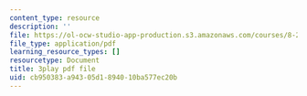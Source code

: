 ```yaml
---
content_type: resource
description: ''
file: https://ol-ocw-studio-app-production.s3.amazonaws.com/courses/8-286-the-early-universe-fall-2013/cb950383a94305d1894010ba577ec20b_45RQrWHzovU.pdf
file_type: application/pdf
learning_resource_types: []
resourcetype: Document
title: 3play pdf file
uid: cb950383-a943-05d1-8940-10ba577ec20b
---
```

